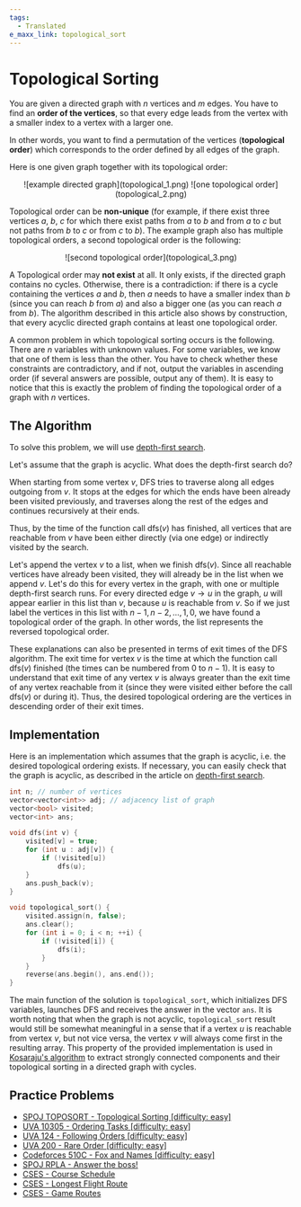 ```yaml
---
tags:
  - Translated
e_maxx_link: topological_sort
---
```


# Topological Sorting

You are given a directed graph with $n$ vertices and $m$ edges.
You have to find an **order of the vertices**, so that every edge leads from the vertex with a smaller index to a vertex with a larger one.

In other words, you want to find a permutation of the vertices (**topological order**) which corresponds to the order defined by all edges of the graph.

Here is one given graph together with its topological order:

<center>
![example directed graph](topological_1.png)
![one topological order](topological_2.png)
</center>

Topological order can be **non-unique** (for example, if there exist three vertices $a$, $b$, $c$ for which there exist paths from $a$ to $b$ and from $a$ to $c$ but not paths from $b$ to $c$ or from $c$ to $b$).
The example graph also has multiple topological orders, a second topological order is the following:
<center>
![second topological order](topological_3.png)
</center>

A Topological order may **not exist** at all.
It only exists, if the directed graph contains no cycles.
Otherwise, there is a contradiction: if there is a cycle containing the vertices $a$ and $b$, then $a$ needs to have a smaller index than $b$ (since you can reach $b$ from $a$) and also a bigger one (as you can reach $a$ from $b$).
The algorithm described in this article also shows by construction, that every acyclic directed graph contains at least one topological order.

A common problem in which topological sorting occurs is the following. There are $n$ variables with unknown values. For some variables, we know that one of them is less than the other. You have to check whether these constraints are contradictory, and if not, output the variables in ascending order (if several answers are possible, output any of them). It is easy to notice that this is exactly the problem of finding the topological order of a graph with $n$ vertices.

## The Algorithm

To solve this problem, we will use [depth-first search](depth-first-search.md).

Let's assume that the graph is acyclic. What does the depth-first search do?

When starting from some vertex $v$, DFS tries to traverse along all edges outgoing from $v$.
It stops at the edges for which the ends have been already been visited previously, and traverses along the rest of the edges and continues recursively at their ends.

Thus, by the time of the function call $\text{dfs}(v)$ has finished, all vertices that are reachable from $v$ have been either directly (via one edge) or indirectly visited by the search.

Let's append the vertex $v$ to a list, when we finish $\text{dfs}(v)$. Since all reachable vertices have already been visited, they will already be in the list when we append $v$.
Let's do this for every vertex in the graph, with one or multiple depth-first search runs.
For every directed edge $v \rightarrow u$ in the graph, $u$ will appear earlier in this list than $v$, because $u$ is reachable from $v$.
So if we just label the vertices in this list with $n-1, n-2, \dots, 1, 0$, we have found a topological order of the graph.
In other words, the list represents the reversed topological order.

These explanations can also be presented in terms of exit times of the DFS algorithm.
The exit time for vertex $v$ is the time at which the function call $\text{dfs}(v)$ finished (the times can be numbered from $0$ to $n-1$).
It is easy to understand that exit time of any vertex $v$ is always greater than the exit time of any vertex reachable from it (since they were visited either before the call $\text{dfs}(v)$ or during it). Thus, the desired topological ordering are the vertices in descending order of their exit times.

## Implementation

Here is an implementation which assumes that the graph is acyclic, i.e. the desired topological ordering exists. If necessary, you can easily check that the graph is acyclic, as described in the article on [depth-first search](depth-first-search.md).

```cpp
int n; // number of vertices
vector<vector<int>> adj; // adjacency list of graph
vector<bool> visited;
vector<int> ans;

void dfs(int v) {
    visited[v] = true;
    for (int u : adj[v]) {
        if (!visited[u])
            dfs(u);
    }
    ans.push_back(v);
}

void topological_sort() {
    visited.assign(n, false);
    ans.clear();
    for (int i = 0; i < n; ++i) {
        if (!visited[i]) {
            dfs(i);
        }
    }
    reverse(ans.begin(), ans.end());
}
```

The main function of the solution is `topological_sort`, which initializes DFS variables, launches DFS and receives the answer in the vector `ans`. It is worth noting that when the graph is not acyclic, `topological_sort` result would still be somewhat meaningful in a sense that if a vertex $u$ is reachable from vertex $v$, but not vice versa, the vertex $v$ will always come first in the resulting array. This property of the provided implementation is used in [Kosaraju's algorithm](./strongly-connected-components.md) to extract strongly connected components and their topological sorting in a directed graph with cycles.

## Practice Problems

- [SPOJ TOPOSORT - Topological Sorting [difficulty: easy]](http://www.spoj.com/problems/TOPOSORT/)
- [UVA 10305 - Ordering Tasks [difficulty: easy]](https://onlinejudge.org/index.php?option=com_onlinejudge&Itemid=8&page=show_problem&problem=1246)
- [UVA 124 - Following Orders [difficulty: easy]](https://onlinejudge.org/index.php?option=onlinejudge&page=show_problem&problem=60)
- [UVA 200 - Rare Order [difficulty: easy]](https://onlinejudge.org/index.php?option=onlinejudge&page=show_problem&problem=136)
- [Codeforces 510C - Fox and Names [difficulty: easy]](http://codeforces.com/problemset/problem/510/C)
- [SPOJ RPLA - Answer the boss!](https://www.spoj.com/problems/RPLA/)
- [CSES - Course Schedule](https://cses.fi/problemset/task/1679)
- [CSES - Longest Flight Route](https://cses.fi/problemset/task/1680)
- [CSES - Game Routes](https://cses.fi/problemset/task/1681)

